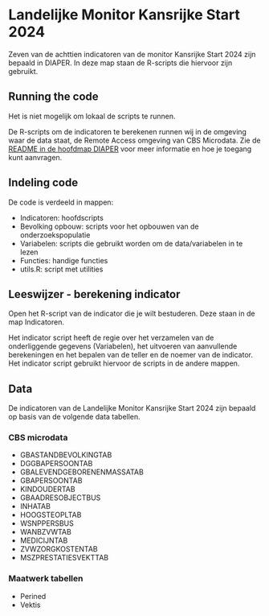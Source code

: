 # Landelijke Monitor Kansrijke Start 2024
Zeven van de achttien indicatoren van de monitor Kansrijke Start 2024 zijn bepaald in DIAPER. 
In deze map staan de R-scripts die hiervoor zijn gebruikt.

## Running the code
Het is niet mogelijk om lokaal de scripts te runnen.

De R-scripts om de indicatoren te berekenen runnen wij in de omgeving waar de data staat, de Remote Access omgeving van CBS Microdata. Zie de [README in de hoofdmap DIAPER](./../README.md) voor meer informatie en hoe je toegang kunt aanvragen.

## Indeling code
De code is verdeeld in mappen:
- Indicatoren: hoofdscripts
- Bevolking opbouw: scripts voor het opbouwen van de onderzoekspopulatie
- Variabelen: scripts die gebruikt worden om de data/variabelen in te lezen
- Functies: handige functies
- utils.R: script met utilities

## Leeswijzer - berekening indicator
Open het R-script van de indicator die je wilt bestuderen. Deze staan in de map Indicatoren.
 
Het indicator script heeft de regie over het verzamelen van de onderliggende gegevens (Variabelen), het uitvoeren van aanvullende berekeningen en het bepalen van de teller en de noemer van de indicator. Het indicator script gebruikt hiervoor de scripts in de andere mappen.

## Data
De indicatoren van de Landelijke Monitor Kansrijke Start 2024 zijn bepaald op basis van de volgende data tabellen.

### CBS microdata 
- GBASTANDBEVOLKINGTAB
- DGGBAPERSOONTAB
- GBALEVENDGEBORENENMASSATAB
- GBAPERSOONTAB
- KINDOUDERTAB
- GBAADRESOBJECTBUS
- INHATAB
- HOOGSTEOPLTAB
- WSNPPERSBUS
- WANBZVWTAB
- MEDICIJNTAB
- ZVWZORGKOSTENTAB
- MSZPRESTATIESVEKTTAB

### Maatwerk tabellen
- Perined 
- Vektis



